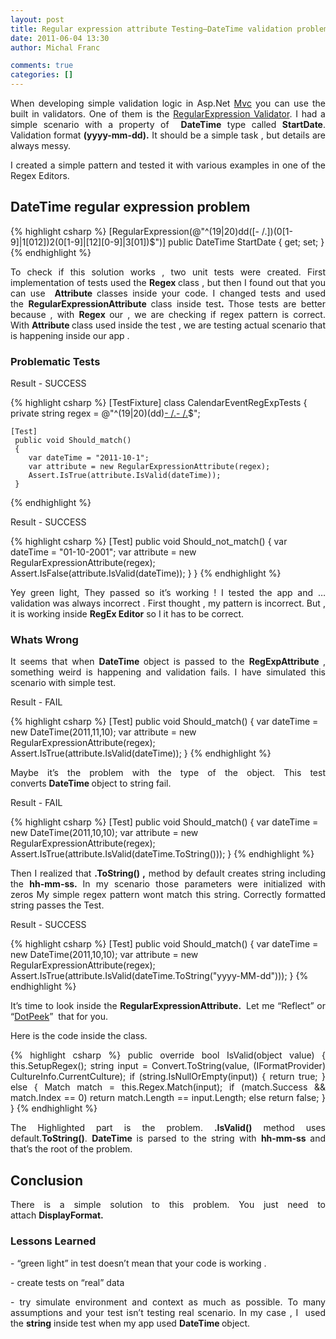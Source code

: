 ```yaml
---
layout: post
title: Regular expression attribute Testing–DateTime validation problem
date: 2011-06-04 13:30
author: Michal Franc

comments: true
categories: []
---
```

<p align="justify">When developing simple validation logic in Asp.Net <a href="http://www.asp.net/mvc">Mvc</a> you can use the built in validators. One of them is the <a href="http://msdn.microsoft.com/en-us/library/system.web.ui.webcontrols.regularexpressionvalidator.aspx">RegularExpression Validator</a>. I had a simple scenario with a property of  <strong>DateTime</strong> type called <strong>StartDate</strong>. Validation format <strong>(yyyy-mm-dd).</strong> It should be a simple task , but details are always messy.</p>
<p align="justify">I created a simple pattern and tested it with various examples in one of the Regex Editors.</p>

<h2>DateTime regular expression problem</h2>

{% highlight csharp %}
 [RegularExpression(@"^(19|20)dd([- /.])(0[1-9]|1[012])2(0[1-9]|[12][0-9]|3[01])$")]
 public DateTime StartDate { get; set; }
{% endhighlight %}

<p align="justify">To check if this solution works , two unit tests were created. First implementation of tests used the <strong>Regex </strong>class , but then I found out that you can use  <strong>Attribute </strong>classes inside your code. I changed tests and used the <strong>RegularExpressionAttribute </strong>class inside test<strong>. </strong>Those tests are better because , with <strong>Regex </strong>our , we are checking if regex pattern is correct. With <strong>Attribute </strong>class used inside the test , we are testing actual scenario that is happening inside our app .</p>
<h3>Problematic Tests</h3>
Result - SUCCESS

{% highlight csharp %}
[TestFixture]
 class CalendarEventRegExpTests
 {
    private string regex = @"^(19|20)(dd)[- /.](0[1-9]|1[012])[- /.](0[1-9]|[12][0-9]|3[01])$";

    [Test]
     public void Should_match()
     {
        var dateTime = "2011-10-1";
        var attribute = new RegularExpressionAttribute(regex);
        Assert.IsTrue(attribute.IsValid(dateTime));
     }
{% endhighlight %}


Result - SUCCESS


{% highlight csharp %}
[Test]
 public void Should_not_match()
 {
  var dateTime = "01-10-2001";
  var attribute = new RegularExpressionAttribute(regex);
  Assert.IsFalse(attribute.IsValid(dateTime));
  }
}
{% endhighlight %}


<p align="justify">Yey green light, They passed so it’s working ! I tested the app and … validation was always incorrect . First thought , my pattern is incorrect. But , it is working inside <strong>RegEx Editor</strong> so I it has to be correct.</p>

<h3>Whats Wrong</h3>
<p align="justify">It seems that when <strong>DateTime </strong>object is passed to the <strong>RegExpAttribute </strong>, something weird is happening and validation fails. I have simulated this scenario with simple test.</p>

Result - FAIL

{% highlight csharp %}
[Test]
public void Should_match()
{
    var dateTime = new DateTime(2011,11,10);
    var attribute = new RegularExpressionAttribute(regex);
    Assert.IsTrue(attribute.IsValid(dateTime));
}
{% endhighlight %}



<p align="justify"></p>
<p align="justify">Maybe it’s the problem with the type of the object. This test converts <strong>DateTime </strong>object to string fail.</p>

Result - FAIL

{% highlight csharp %}
[Test]
public void Should_match()
{
   var dateTime = new DateTime(2011,10,10);
   var attribute = new RegularExpressionAttribute(regex);
   Assert.IsTrue(attribute.IsValid(dateTime.ToString()));
}
{% endhighlight %}


<p align="justify"></p>
<p align="justify">Then I realized that <strong>.ToString() ,</strong> method by default creates string including the <strong>hh-mm-ss. </strong>In my scenario those parameters were initialized with zeros<strong> </strong>My simple regex pattern wont match this string. Correctly formatted string passes the Test.</p>

Result - SUCCESS

{% highlight csharp %}
[Test]
public void Should_match()
{
    var dateTime = new DateTime(2011,10,10);
    var attribute = new RegularExpressionAttribute(regex);
    Assert.IsTrue(attribute.IsValid(dateTime.ToString("yyyy-MM-dd")));
}
{% endhighlight %}


<p align="justify">It’s time to look inside the <strong>RegularExpressionAttribute.  </strong>Let me “Reflect” or “<a href="http://www.jetbrains.com/decompiler/">DotPeek</a>”  that for you.</p>
<p align="justify">Here is the code inside the class.</p>

<div align="justify">

{% highlight csharp %}
public override bool IsValid(object value)
{
   this.SetupRegex();
   string input = Convert.ToString(value, (IFormatProvider) CultureInfo.CurrentCulture);
   if (string.IsNullOrEmpty(input))
   {
      return true;
   }
   else
   {
       Match match = this.Regex.Match(input);
       if (match.Success &amp;&amp; match.Index == 0)
          return match.Length == input.Length;
       else
          return false;
    }
}
{% endhighlight %}

</div>
<p align="justify">The Highlighted part is the problem. <strong>.IsValid()</strong> method uses default.<strong>ToString()</strong>. <strong>DateTime </strong>is parsed to the string with <strong>hh-mm-ss </strong>and that’s the root of the problem.</p>

<h2>Conclusion</h2>
<p align="justify">There is a simple solution to this problem. You just need to attach <strong>DisplayFormat.</strong></p>

<div align="justify">

</div>
<h3 align="justify"><strong>Lessons Learned</strong></h3>
<p align="justify">- “green light” in test doesn’t mean that your code is working .</p>
<p align="justify">- create tests on “real” data</p>
<p align="justify">- try simulate environment and context as much as possible. To many assumptions and your test isn’t testing real scenario. In my case , I  used the <strong>string</strong> inside test when my app used <strong>DateTime </strong>object.</p>
